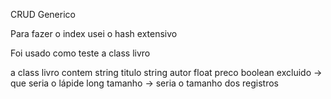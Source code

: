 CRUD Generico

Para fazer o index usei o hash extensivo 

Foi usado como teste a class livro

a class livro contem
string titulo
string autor
float preco
boolean excluido -> que seria o lápide
long tamanho -> seria o tamanho dos registros